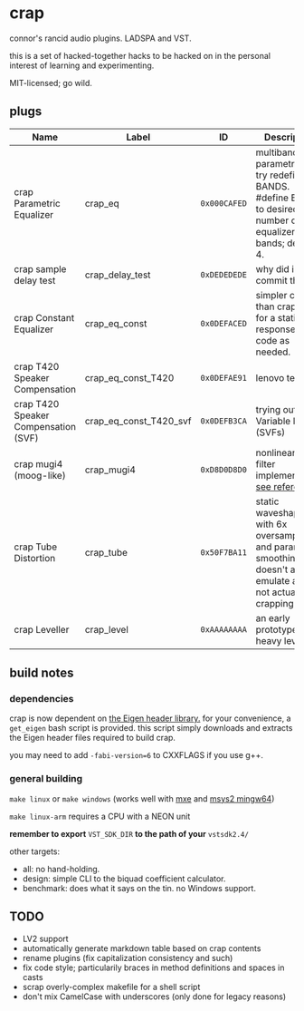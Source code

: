 # crap

connor's rancid audio plugins. LADSPA and VST.

this is a set of hacked-together hacks to be hacked on
in the personal interest of learning and experimenting.

MIT-licensed; go wild.

[eigen]: http://eigen.tuxfamily.org/
[moog]: https://aaltodoc.aalto.fi/bitstream/handle/123456789/14420/article6.pdf
[mxe]: //mxe.cc
[msys2]: //msys2.github.io

## plugs

Name | Label | ID | Description
--- | --- | --- | ---
crap Parametric Equalizer  | crap\_eq | `0x000CAFED` | multiband parametric EQ. try redefining BANDS. #define BANDS to desired number of equalizer bands; default 4.
crap sample delay test | crap\_delay\_test | `0xDEDEDEDE` | why did i commit this?
crap Constant Equalizer | crap\_eq\_const | `0x0DEFACED` | simpler code than crap\_eq for a static response. edit code as needed.
crap T420 Speaker Compensation | crap\_eq\_const\_T420 | `0x0DEFAE91` | lenovo tests
crap T420 Speaker Compensation (SVF) | crap\_eq\_const\_T420\_svf | `0x0DEFB3CA` | trying out State Variable Filters (SVFs)
crap mugi4 (moog-like) | crap\_mugi4 | `0xD8D0D8D0` | nonlinear moog filter implementation: [see reference][moog]
crap Tube Distortion | crap\_tube | `0x50F7BA11` | static waveshaper with 6x oversampling and parameter smoothing. doesn't actually emulate a tube. not actually for crapping in.
crap Leveller | crap\_level | `0xAAAAAAAA` | an early prototype of a heavy leveller.

## build notes

### dependencies

crap is now dependent on [the Eigen header library.][eigen]
for your convenience, a `get_eigen` bash script is provided.
this script simply downloads and extracts the Eigen header files
required to build crap.

you may need to add `-fabi-version=6` to CXXFLAGS if you use g++.

### general building

`make linux` or `make windows`
(works well with [mxe][mxe] and [msys2 mingw64][msys2])

`make linux-arm` requires a CPU with a NEON unit

**remember to export** `VST_SDK_DIR` **to the path of your** `vstsdk2.4/`

other targets:
* all: no hand-holding.
* design: simple CLI to the biquad coefficient calculator.
* benchmark: does what it says on the tin. no Windows support.

## TODO

* LV2 support
* automatically generate markdown table based on crap contents
* rename plugins (fix capitalization consistency and such)
* fix code style; particularily braces in method definitions and spaces in casts
* scrap overly-complex makefile for a shell script
* don't mix CamelCase with underscores (only done for legacy reasons)

